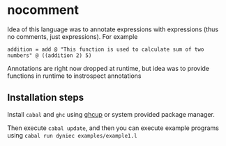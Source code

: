 # nocomment
Idea of this language was to annotate expressions with expressions (thus no comments, just expressions).
For example
```
addition = add @ "This function is used to calculate sum of two numbers" @ ((addition 2) 5)
```
Annotations are right now dropped at runtime, but idea was to provide functions in runtime to instrospect annotations
## Installation steps
Install `cabal` and `ghc` using [ghcup](https://www.haskell.org/ghcup/) or system provided package manager.

Then execute `cabal update`, and then you can execute example programs using `cabal run dyniec examples/example1.l`
